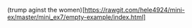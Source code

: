 (trump aginst the women)[https://rawgit.com/hele4924/mini-ex/master/mini_ex7/empty-example/index.html]
